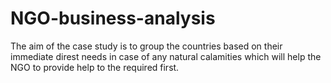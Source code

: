 # NGO-business-analysis
The aim of the case study is to group the countries based on their immediate direst needs in case of any natural calamities which will help the NGO to provide help to the required first.
